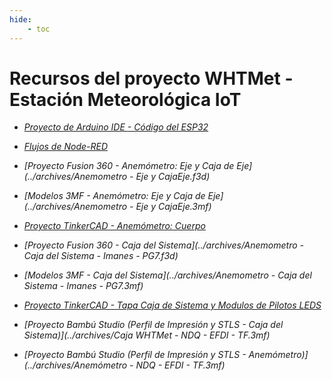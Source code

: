 ```yaml
---
hide:
    - toc
---
```


# Recursos del proyecto WHTMet - Estación Meteorológica IoT

- *[Proyecto de Arduino IDE - Código del ESP32](../archives/TF-EFDI-NDQ.rar)*

- *[Flujos de Node-RED](../archives/flujosNodeRed.json)*

- *[Proyecto Fusion 360 - Anemómetro: Eje y Caja de Eje](../archives/Anemometro - Eje y CajaEje.f3d)*

- *[Modelos 3MF - Anemómetro: Eje y Caja de Eje](../archives/Anemometro - Eje y CajaEje.3mf)*

- *[Proyecto TinkerCAD - Anemómetro: Cuerpo](https://www.tinkercad.com/things/dHFt7s9EDVt-anemometro-efdi?sharecode=p7r7kO7SD0-sAhX_mItHU28xqzE_HW6LmV3t1T9_wsM)*

- *[Proyecto Fusion 360 - Caja del Sistema](../archives/Anemometro - Caja del Sistema - Imanes - PG7.f3d)*

- *[Modelos 3MF - Caja del Sistema](../archives/Anemometro - Caja del Sistema - Imanes - PG7.3mf)*

- *[Proyecto TinkerCAD - Tapa Caja de Sistema y Modulos de Pilotos LEDS](https://www.tinkercad.com/things/iR36svrqQoz-componentes-estacion-meteorologica-efdi?sharecode=LhsGVVccTebi48KprlPRB-m4zMMwYXSvbY9WtuPmsTE)*

- *[Proyecto Bambú Studio (Perfil de Impresión y STLS - Caja del Sistema)](../archives/Caja WHTMet - NDQ - EFDI - TF.3mf)*

- *[Proyecto Bambú Studio (Perfil de Impresión y STLS - Anemómetro)](../archives/Anemómetro - NDQ - EFDI - TF.3mf)*